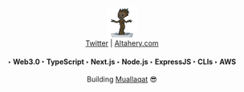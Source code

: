 
<div align='center'>
   <img src="./dancing-groot.gif" width="60"  /><br />
   <a href="https://twitter.com/robot0x01">Twitter</a> | 
   <a href="https://altahery.com">Altahery.com</a>
  <h4>
    ‣ Web3.0
    ‣ TypeScript
    ‣ Next.js
    ‣ Node.js
    ‣ ExpressJS
    ‣ CLIs
    ‣ AWS
  </h4>  
   Building <a href="https://muallaqat.io/">Muallaqat</a> 😎
</div>
